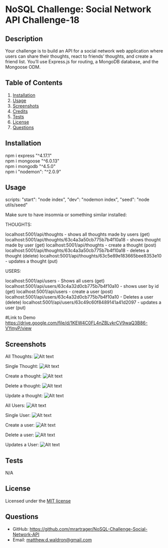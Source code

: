 # NoSQL Challenge: Social Network API  Challenge-18
  
  ## Description
  Your challenge is to build an API for a social network web application where users can share their thoughts, react to friends’ thoughts, and create a friend list. You’ll use Express.js for routing, a MongoDB database, and the Mongoose ODM.
 
  ## Table of Contents
  1. [Installation](#installation)
  2. [Usage](#usage)
  3. [Screenshots](#screenshots)
  4. [Credits](#credits)
  5. [Tests](#tests)
  6. [License](#license)
  7. [Questions](#questions)
  
  ## Installation
   npm i express "^4.17.1"    
   npm i mongoose "^6.0.13"     
   npm i mongodb "^4.5.0"        
   npm i "nodemon": "^2.0.9"
   


  ## Usage

scripts:
  "start": "node index",
    "dev": "nodemon index",
    "seed": "node utils/seed"

    
   Make sure to have insomnia or something similar installed:

THOUGHTS:

localhost:5001/api/thoughts - shows all thoughts made by users (get)
localhost:5001/api/thoughts/63c4a3a50cb775b7b4f10a18 - shows thought made by user (get)
localhost:5001/api/thoughts - create a thought (post)
localhost:5001/api/thoughts/63c4a3a50cb775b7b4f10a18 - deletes a thought (delete)
localhost:5001/api/thoughts/63c5e89e183665bee8353e10 - updates a thought (put)

USERS: 

localhost:5001/api/users - Shows all users (get)
localhost:5001/api/users/63c4a32d0cb775b7b4f10a10 - shows user by id (get)
localhost:5001/api/users - create a user (post)
localhost:5001/api/users/63c4a32d0cb775b7b4f10a10 - Deletes a user (delete)
localhost:5001/api/users/63c49c60f8489141a41d2097 - updates a user (put)


#Link to Demo 
https://drive.google.com/file/d/1KEW4C0FL4nZBLykrCV9waQ3B86-VYmyP/view


 ## Screenshots
 All Thoughts:
 ![Alt text](assets/allThoughts.jpeg)

Single Thought:
 ![Alt text](assets/singleThought.jpeg)

Create a thought:
 ![Alt text](assets/createThought.jpeg)

Delete a thought:
![Alt text](assets/deleteThought.jpeg)

Update a thought:
![Alt text](assets/updateThought.jpeg)

All Users:
![Alt text](assets/findAll.jpeg)

Single User:
![Alt text](assets/single_User.jpeg)

Create a user:
![Alt text](assets/createUser.jpeg)

Delete a user:
![Alt text](assets/deleteUser.jpeg)

Updates a User:
![Alt text](assets/update_User.jpeg)


  ## Tests
  N/A
  

  ## License
  
Licensed under the [MIT license](https://choosealicense.com/licenses/mit/)
  

  ## Questions

  - GitHub: https://github.com/mrartrager/NoSQL-Challenge-Social-Network-API
  - Email: matthew.d.waldron@gmail.com

